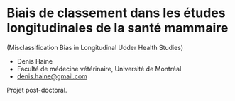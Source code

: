# Biais de classement dans les études longitudinales de la santé mammaire
(Misclassification Bias in Longitudinal Udder Health Studies)

* Denis Haine
* Faculté de médecine vétérinaire, Université de Montréal
* <denis.haine@gmail.com>

Projet post-doctoral.
